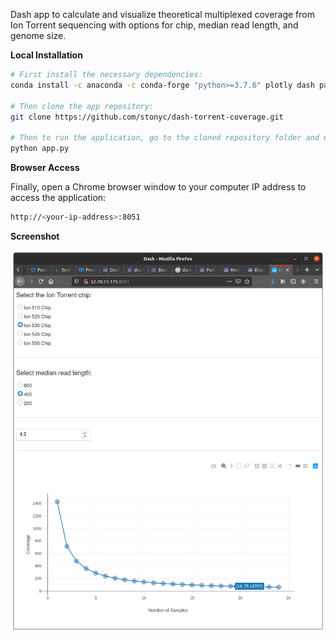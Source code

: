 Dash app to calculate and visualize theoretical multiplexed coverage from Ion Torrent sequencing with options for chip, median read length, and genome size.

**Local Installation**

```bash
# First install the necessary dependencies:
conda install -c anaconda -c conda-forge "python>=3.7.6" plotly dash pandas numpy

# Then clone the app repository:
git clone https://github.com/stonyc/dash-torrent-coverage.git

# Then to run the application, go to the cloned repository folder and enter:
python app.py
```

**Browser Access**

Finally, open a Chrome browser window to your computer IP address to access the application:

```bash
http://<your-ip-address>:8051
```

**Screenshot**

![screenshot](assets/seqcover.png)
